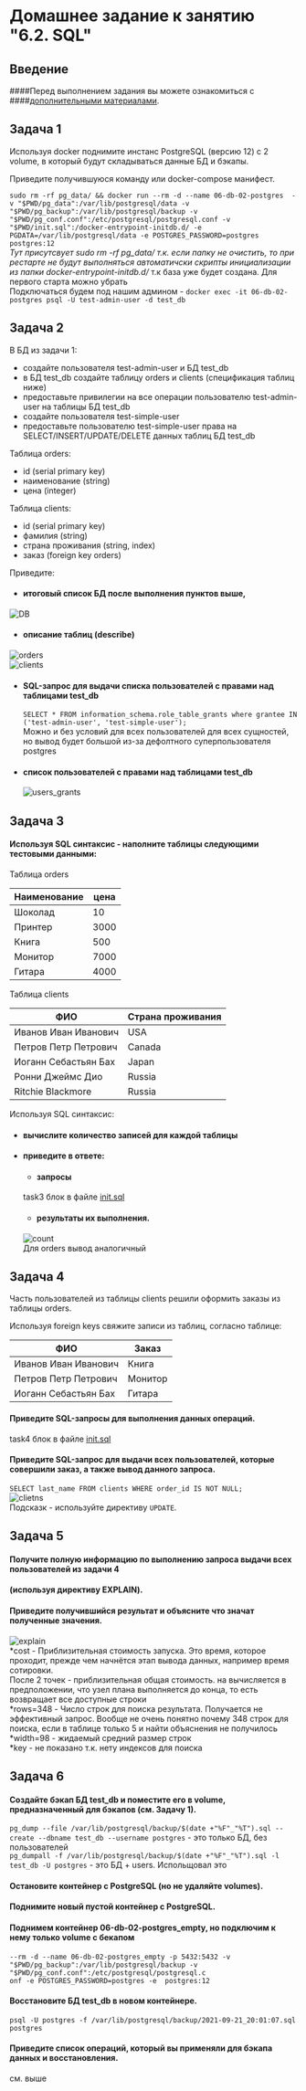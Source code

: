# Домашнее задание к занятию "6.2. SQL"

## Введение

####Перед выполнением задания вы можете ознакомиться с 
####[дополнительными материалами](https://github.com/netology-code/virt-homeworks/tree/master/additional/README.md).

## Задача 1

Используя docker поднимите инстанс PostgreSQL (версию 12) c 2 volume, 
в который будут складываться данные БД и бэкапы.

Приведите получившуюся команду или docker-compose манифест.

```sudo rm -rf pg_data/ && docker run --rm -d --name 06-db-02-postgres  -v "$PWD/pg_data":/var/lib/postgresql/data -v "$PWD/pg_backup":/var/lib/postgresql/backup -v "$PWD/pg_conf.conf":/etc/postgresql/postgresql.conf -v "$PWD/init.sql":/docker-entrypoint-initdb.d/ -e PGDATA=/var/lib/postgresql/data -e POSTGRES_PASSWORD=postgres postgres:12```  
_Тут присутсвует sudo rm -rf pg_data/ т.к. если папку не очистить, то при рестарте не будут выполняться автоматичски скрипты инициализации из папки docker-entrypoint-initdb.d/_ т.к база уже будет создана. Для первого старта можно убрать  
Подключаться будем под нашим админом - ```docker exec -it 06-db-02-postgres psql -U test-admin-user -d test_db```  
## Задача 2

В БД из задачи 1: 
- создайте пользователя test-admin-user и БД test_db
- в БД test_db создайте таблицу orders и clients (спeцификация таблиц ниже)
- предоставьте привилегии на все операции пользователю test-admin-user на таблицы БД test_db
- создайте пользователя test-simple-user  
- предоставьте пользователю test-simple-user права на SELECT/INSERT/UPDATE/DELETE данных таблиц БД test_db

Таблица orders:
- id (serial primary key)
- наименование (string)
- цена (integer)

Таблица clients:
- id (serial primary key)
- фамилия (string)
- страна проживания (string, index)
- заказ (foreign key orders)

Приведите:
- #### итоговый список БД после выполнения пунктов выше,  
 ![DB](img/db_list.png)
- #### описание таблиц (describe)  
 ![orders](img/orders_schema.png)  
 ![clients](img/clients_schema.png)  
- #### SQL-запрос для выдачи списка пользователей с правами над таблицами test_db
  ```SELECT * FROM information_schema.role_table_grants where grantee IN ('test-admin-user', 'test-simple-user');```  
  Можно и без условий для всех пользователей для всех сущностей, но вывод будет большой из-за дефолтного суперпользователя postgres
- #### список пользователей с правами над таблицами test_db  
  ![users_grants](img/users_grants.png)

## Задача 3

#### Используя SQL синтаксис - наполните таблицы следующими тестовыми данными:

Таблица orders

|Наименование|цена|
|------------|----|
|Шоколад| 10 |
|Принтер| 3000 |
|Книга| 500 |
|Монитор| 7000|
|Гитара| 4000|

Таблица clients

|ФИО|Страна проживания|
|------------|----|
|Иванов Иван Иванович| USA |
|Петров Петр Петрович| Canada |
|Иоганн Себастьян Бах| Japan |
|Ронни Джеймс Дио| Russia|
|Ritchie Blackmore| Russia|

Используя SQL синтаксис:
- #### вычислите количество записей для каждой таблицы
- #### приведите в ответе:
    - #### запросы 
    task3 блок в файле [init.sql](init.sql)
    - #### результаты их выполнения.
    ![count](img/count.png)  
    Для orders вывод аналогичный  
## Задача 4

Часть пользователей из таблицы clients решили оформить заказы из таблицы orders.

Используя foreign keys свяжите записи из таблиц, согласно таблице:

|ФИО|Заказ|
|------------|----|
|Иванов Иван Иванович| Книга |
|Петров Петр Петрович| Монитор |
|Иоганн Себастьян Бах| Гитара |

#### Приведите SQL-запросы для выполнения данных операций.
task4 блок в файле [init.sql](init.sql)
#### Приведите SQL-запрос для выдачи всех пользователей, которые совершили заказ, а также вывод данного запроса.
```SELECT last_name FROM clients WHERE order_id IS NOT NULL;```  
![clietns](img/clients_with_orders.png)  
Подсказк - используйте директиву `UPDATE`.

## Задача 5

#### Получите полную информацию по выполнению запроса выдачи всех пользователей из задачи 4 
#### (используя директиву EXPLAIN).

#### Приведите получившийся результат и объясните что значат полученные значения.  
  ![explain](img/explain.png)  
  *cost - Приблизительная стоимость запуска. Это время, которое проходит, прежде чем начнётся этап вывода данных, например время сотировки.   
  После 2 точек - приблизительная общая стоимость. на вычисляется в предположении, что узел плана выполняется до конца, 
  то есть возвращает все доступные строки  
  *rows=348 - Число строк для поиска результата. Получается не эффективный запрос. Вообще не очень понятно почему 348 
  строк для поиска, если в таблице только 5 и найти объяснения не получилось  
  *width=98 - жидаемый средний размер строк  
  *key - не показано т.к. нету индексов для поиска  
## Задача 6

#### Создайте бэкап БД test_db и поместите его в volume, предназначенный для бэкапов (см. Задачу 1).
```pg_dump --file /var/lib/postgresql/backup/$(date +"%F"_"%T").sql --create --dbname test_db --username postgres``` - 
это только БД, без пользователей  
```pg_dumpall -f /var/lib/postgresql/backup/$(date +"%F"_"%T").sql -l test_db -U postgres``` - это БД + users. Испольщовал это  
#### Остановите контейнер с PostgreSQL (но не удаляйте volumes).
#### Поднимите новый пустой контейнер с PostgreSQL.
#### Поднимем контейнер  06-db-02-postgres_empty, но подключим к нему только volume с бекапом  

```docker run 
--rm -d --name 06-db-02-postgres_empty -p 5432:5432 -v "$PWD/pg_backup":/var/lib/postgresql/backup -v "$PWD/pg_conf.conf":/etc/postgresql/postgresql.c
onf -e POSTGRES_PASSWORD=postgres -e  postgres:12
```  
#### Восстановите БД test_db в новом контейнере.  
```psql -U postgres -f /var/lib/postgresql/backup/2021-09-21_20:01:07.sql postgres```  
#### Приведите список операций, который вы применяли для бэкапа данных и восстановления.  
см. выше  